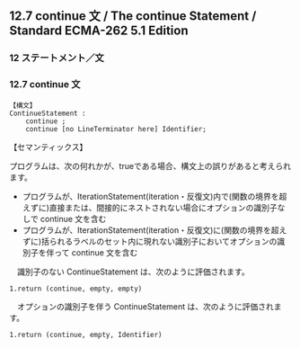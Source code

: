 12.7 continue 文 / The continue Statement / Standard ECMA-262 5.1 Edition
-------------------------------------------------------------------------

### 12 ステートメント／文

### 12.7 continue 文

    【構文】
    ContinueStatement :
        continue ;
        continue [no LineTerminator here] Identifier;

【セマンティックス】

プログラムは、次の何れかが、trueである場合、構文上の誤りがあると考えられます。

-   プログラムが、IterationStatement(iteration・反復文)内で(関数の境界を超えずに)直接または、間接的にネストされない場合にオプションの識別子なしで
    continue 文を含む
-   プログラムが、IterationStatement(iteration・反復文)に(関数の境界を超えずに)括られるラベルのセット内に現れない識別子においてオプションの識別子を伴って
    continue 文を含む

　識別子のない ContinueStatement は、次のように評価されます。

    1.return (continue, empty, empty)

　オプションの識別子を伴う ContinueStatement
は、次のように評価されます。

    1.return (continue, empty, Identifier)
